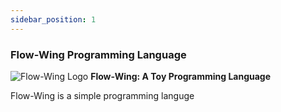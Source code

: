 ```yaml
---
sidebar_position: 1
---
```


### Flow-Wing Programming Language

<div style={{ display: 'flex', flexDirection: 'column', alignItems: 'center' }}>
    <img src={require('../../static/img/flowwing-icon.png').default} alt="Flow-Wing Logo" style={{ maxWidth: '100%', height: 'auto' }} />
    <strong style={{ margin: '20px 0' }}>Flow-Wing: A Toy Programming Language</strong>
    <p style={{ textAlign: 'center', maxWidth: '800px', margin: '0 auto' }}>
        Flow-Wing is a simple programming languge
    </p>
</div>

